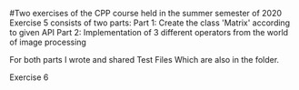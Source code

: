 #Two exercises of the CPP course held in the summer semester of 2020
Exercise 5 consists of two parts:
Part 1: Create the class 'Matrix' according to given API
Part 2: Implementation of 3 different operators from the world of image processing

For both parts I wrote and shared Test Files Which are also in the folder.

Exercise 6


